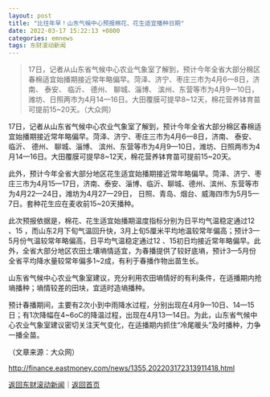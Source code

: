 ```yaml
---
layout: post
title: "比往年早！山东气候中心预报棉花、花生适宜播种日期"
date: 2022-03-17 15:22:13 +0800
categories: emnews
tags: 东财滚动新闻
---
```

> 17日，记者从山东省气候中心农业气象室了解到，预计今年全省大部分棉区春棉适宜始播期接近常年略偏早。菏泽、济宁、枣庄三市为4月6—8日，济南、 泰安、 临沂、 德州、 聊城、淄博、 滨州、东营等市为4月9—10日，潍坊、日照两市为4月14—16日。大田覆膜可提早8~12天，棉花营养钵育苗可提前15~20天。（大众网）

<p>17日，记者从山东省气候中心农业气象室了解到，预计今年全省大部分棉区春棉适宜始播期接近常年略偏早。菏泽、济宁、枣庄三市为4月6—8日，济南、 泰安、 临沂、 德州、 聊城、淄博、 滨州、东营等市为4月9—10日，潍坊、日照两市为4月14—16日。大田覆膜可提早8~12天，棉花营养钵育苗可提前15~20天。<br /></p><p>此外，预计今年全省大部分地区花生适宜始播期接近常年略偏早。菏泽、济宁、枣庄三市为4月15—17日，济南、泰安、淄博、临沂、聊城、德州、滨州、东营等市为4月22—24日，潍坊为4月27—29日， 日照、青岛、烟台、威海四市为5月5—7日。套种花生应在麦收前15~20天播种。</p><p>此次预报依据是，棉花、花生适宜始播期温度指标分别为日平均气温稳定通过12 、15 ，而山东2月下旬气温回升快，3月上旬5厘米平均地温较常年偏高；预计3—5月份气温较常年略偏高，日平均气温稳定通过12 、15初日均接近常年略偏早。此外，全省大部分地区农田土壤墒情适宜，为春播提供了较好底墒，预计3—5月份全省平均降水量较常年偏多1~2成，有利于春播作物出苗生长。</p><p>山东省气候中心农业气象室建议，充分利用农田墒情好的有利条件，在适播期内抢墒播种；墒情较差的田块，宜适时造墒播种。</p><p>预计春播期间，主要有2次小到中雨降水过程，分别出现在4月9—10日、14—15日；有1次降幅在4~6oC的降温过程，出现在4月13—14日。为此，山东省气候中心农业气象室建议密切关注天气变化，在适播期内抓住“冷尾暖头”及时播种，力争一播全苗。</p><p class="em_media">（文章来源：大众网）</p>

<http://finance.eastmoney.com/news/1355,202203172313911418.html>

[返回东财滚动新闻](//finews.withounder.com/emnews/)｜[返回首页](//finews.withounder.com/)